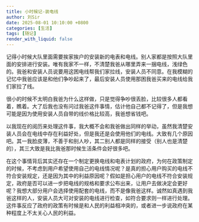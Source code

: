 ```yaml
---
title: 小时候记-装电线
author: 刘Sir
date: 2025-08-01 10:10:00 +0800
categories: [生活]
tags: [随记]
render_with_liquid: false
---  
```


记得小时候大队里面需要挨家挨户的安装新的电表和电线。别人家都是按照大队里面的安排进行安装。唯有我家不一样，不清楚我爸从哪里弄来一捆电线，浅绿色的。我爸和安装人员说要用这困电线帮我们家拉线，安装人员不同意。在我模糊的记忆中我爸应该是和他们争吵起来了，最后安装人员使用那困我爸买来的电线给我们家拉了线。

很小的时候不太明白我爸为什么这样做，只是觉得争吵很丢脸，比较很多人都看着，瞧着。大了后我也没有问过我爸这件事情，估计他自己都不记得了，但是我想可能是因为使用安装人员自带的线价格比较高，我爸想省钱吧。

以我现在的阅历来处理这件事，我大概不会和我爸做出同样的举动，虽然我清楚安装人员会在电线中存在利益好处，但是我还是会使用他们的电线。大致有几个原因吧。其一我脸皮薄，不善于和别人吵，其二别人都是同样的接受（别人也是清楚的），其三大致是我比我爸那时候生活条件会好很多吧。

在这个事情背后其实还存在一个制定更换电线和电表计划的政府，为何在政策制定的时候，不考虑到用户希望使用自己的电线情况呢？是真的担心用户购买的电线不符合安装规定，还是因为其中的利益原因呢？假如是担心用户的电线不符合安装规定，政府是否可以进一步把电线的规格和要求公布出来，让用户去做决定会更好呢？我想大部分用户会选择使用配套的电线，而不是像我爸这样。诚然如真遇到我爸这样的人，安装人员大可对安装的电线进行检查，如符合要求则一样进行处理。这件事反应了政府的政策有时候是和人民的利益相冲突的，或者进一步说政府在某种程度上不太关心人民的利益。